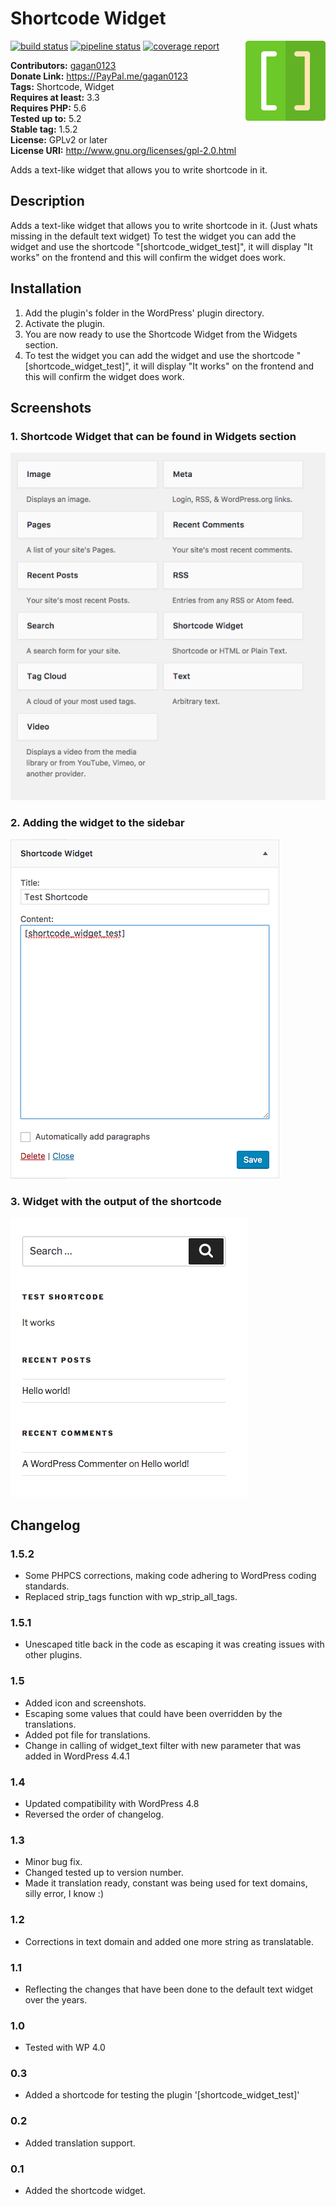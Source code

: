 # Shortcode Widget #
[![build status](https://travis-ci.com/gagan0123/shortcode-widget.svg?branch=master)](https://travis-ci.com/gagan0123/shortcode-widget) [![pipeline status](https://gitlab.com/gagan0123/shortcode-widget/badges/master/pipeline.svg)](https://gitlab.com/gagan0123/shortcode-widget/commits/master) [![coverage report](https://gitlab.com/gagan0123/shortcode-widget/badges/master/coverage.svg)](https://gitlab.com/gagan0123/shortcode-widget/commits/master)
<img src='https://github.com/gagan0123/shortcode-widget/raw/master/assets/icon-128x128.png' align='right' />


**Contributors:** [gagan0123](https://profiles.wordpress.org/gagan0123)  
**Donate Link:** https://PayPal.me/gagan0123  
**Tags:** Shortcode, Widget  
**Requires at least:** 3.3  
**Requires PHP:** 5.6  
**Tested up to:** 5.2  
**Stable tag:** 1.5.2  
**License:** GPLv2 or later  
**License URI:** http://www.gnu.org/licenses/gpl-2.0.html  

Adds a text-like widget that allows you to write shortcode in it.

## Description ##

Adds a text-like widget that allows you to write shortcode in it. (Just whats missing in the default text widget)
To test the widget you can add the widget and use the shortcode "[shortcode_widget_test]", it will display "It works" on the frontend and this will confirm the widget does work.

## Installation ##

1. Add the plugin's folder in the WordPress' plugin directory.
1. Activate the plugin.
1. You are now ready to use the Shortcode Widget from the Widgets section.
1. To test the widget you can add the widget and use the shortcode "[shortcode_widget_test]", it will display "It works" on the frontend and this will confirm the widget does work.

## Screenshots ##
### 1. Shortcode Widget that can be found in Widgets section ###
![Shortcode Widget that can be found in Widgets section](https://github.com/gagan0123/shortcode-widget/raw/master/assets/screenshot-1.png)

### 2. Adding the widget to the sidebar ###
![Adding the widget to the sidebar](https://github.com/gagan0123/shortcode-widget/raw/master/assets/screenshot-2.png)

### 3. Widget with the output of the shortcode ###
![Widget with the output of the shortcode](https://github.com/gagan0123/shortcode-widget/raw/master/assets/screenshot-3.png)


## Changelog ##

### 1.5.2 ###
* Some PHPCS corrections, making code adhering to WordPress coding standards.
* Replaced strip_tags function with wp_strip_all_tags.

### 1.5.1 ###
* Unescaped title back in the code as escaping it was creating issues with other plugins.

### 1.5 ###
* Added icon and screenshots.
* Escaping some values that could have been overridden by the translations.
* Added pot file for translations.
* Change in calling of widget_text filter with new parameter that was added in WordPress 4.4.1

### 1.4 ###
* Updated compatibility with WordPress 4.8
* Reversed the order of changelog.

### 1.3 ###
* Minor bug fix.
* Changed tested up to version number.
* Made it translation ready, constant was being used for text domains, silly error, I know :)

### 1.2 ###
* Corrections in text domain and added one more string as translatable.

### 1.1 ###
* Reflecting the changes that have been done to the default text widget over the years.

### 1.0 ###
* Tested with WP 4.0

### 0.3 ###
* Added a shortcode for testing the plugin '[shortcode_widget_test]'

### 0.2 ###
* Added translation support.

### 0.1 ###
* Added the shortcode widget.